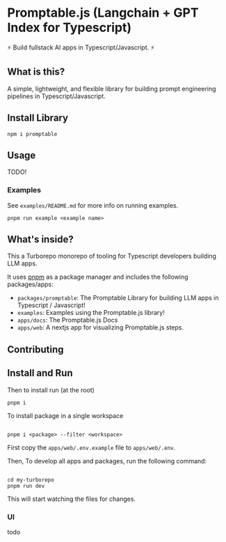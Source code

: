 # Promptable.js (Langchain + GPT Index for Typescript)

⚡ Build fullstack AI apps in Typescript/Javascript. ⚡

## What is this?

A simple, lightweight, and flexible library for building prompt engineering pipelines in Typescript/Javascript.

## Install Library

`npm i promptable`

## Usage

TODO!

### Examples

See `examples/README.md` for more info on running examples.

```
pnpm run example <example name>
```

## What's inside?

This a Turborepo monorepo of tooling for Typescript developers building LLM apps.

It uses [pnpm](https://pnpm.io) as a package manager and includes the following packages/apps:

- `packages/promptable`: The Promptable Library for building LLM apps in Typescript / Javascript!
- `examples`: Examples using the Promptable.js library!
- `apps/docs`: The Promptable.js Docs
- `apps/web`: A nextjs app for visualizing Promptable.js steps.

## Contributing

## Install and Run

Then to install run (at the root)

```
pnpm i

```

To install package in a single workspace

```

pnpm i <package> --filter <workspace>

```

First copy the `apps/web/.env.example` file to `apps/web/.env`.

Then, To develop all apps and packages, run the following command:

```

cd my-turborepo
pnpm run dev

```

This will start watching the files for changes.

### UI

todo
